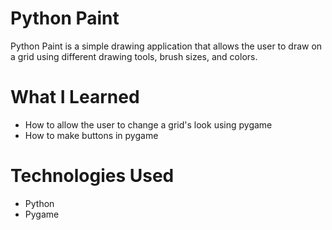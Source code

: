 # Python Paint
Python Paint is a simple drawing application that allows the user to draw on a grid using different drawing tools, brush sizes, and colors.

# What I Learned
* How to allow the user to change a grid's look using pygame
* How to make buttons in pygame

# Technologies Used
* Python
* Pygame
